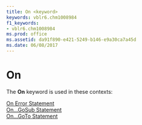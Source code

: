 ```yaml
---
title: On <keyword>
keywords: vblr6.chm1008984
f1_keywords:
- vblr6.chm1008984
ms.prod: office
ms.assetid: da91f890-e421-5249-b146-e9a30ca7a45d
ms.date: 06/08/2017
---
```



# On <keyword>

The **On** keyword is used in these contexts:

[On Error Statement](on-error-statement.md)<br/>[On...GoSub Statement](ongosub-ongoto-statements.md)<br/>[On...GoTo Statement](ongosub-ongoto-statements.md)<br/>

